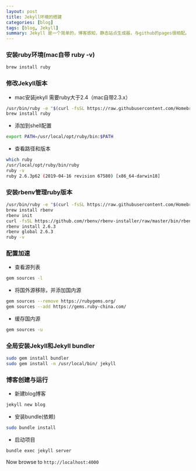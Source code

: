 ```yaml
---
layout: post
title: Jekyll环境的搭建
categories: [blog]
tags: [blog, Jekyll]
summary: Jekyll 是一个简单的，博客感知，静态站点生成器，与github的pages很相配。
---
```


### 安装ruby环境(mac自带 ruby -v)
```sh
brew install ruby
```

### 修改Jekyll版本
- mac安装jekyll 需要ruby大于2.4（mac自带2.3.x）
```sh
/usr/bin/ruby -e "$(curl -fsSL https://raw.githubusercontent.com/Homebrew/install/master/install)"
brew install ruby
```
- 添加到shell配置
```sh
export PATH=/usr/local/opt/ruby/bin:$PATH
```
- 查看路径和版本
```sh
which ruby
/usr/local/opt/ruby/bin/ruby
ruby -v
ruby 2.6.3p62 (2019-04-16 revision 67580) [x86_64-darwin18]
```

### 安装rbenv管理ruby版本

```sh
/usr/bin/ruby -e "$(curl -fsSL https://raw.githubusercontent.com/Homebrew/install/master/install)" 
brew install rbenv
rbenv init
curl -fsSL https://github.com/rbenv/rbenv-installer/raw/master/bin/rbenv-doctor | bash
rbenv install 2.6.3 
rbenv global 2.6.3 
ruby -v
```

### 配置加速
- 查看源列表
```sh
gem sources -l
```
- 将国外源移除，并添加国内源
```sh
gem sources --remove https://rubygems.org/
gem sources --add https://gems.ruby-china.com/
```
- 缓存国内源
```sh
gem sources -u
```

### 全局安装Jekyll和Jekyll bundler

```sh
sudo gem install bundler
sudo gem install -n /usr/local/bin/ jekyll
```

### 博客创建与运行
- 新建blog博客
```sh
jekyll new blog
```
- 安装bundle(依赖)
```sh
sudo bundle install
```
- 启动项目
```sh
bundle exec jekyll server
```
Now browse to `http://localhost:4000`